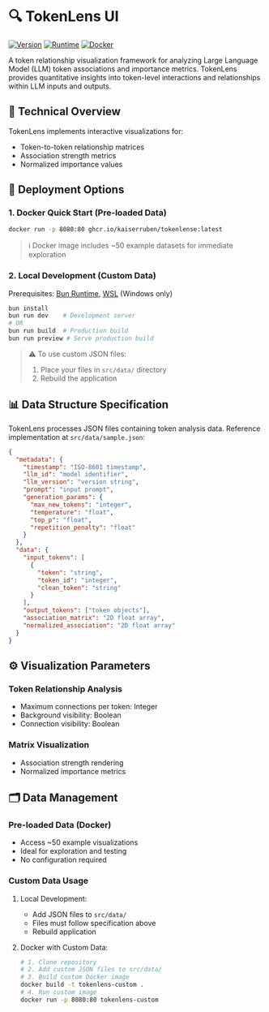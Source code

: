 # 🔍 TokenLens UI

[![Version](https://img.shields.io/badge/version-0.0.1-blue.svg)](https://github.com/kaiserruben/tokenlense)
[![Runtime](https://img.shields.io/badge/Runtime-Bun-black)](https://bun.sh)
[![Docker](https://img.shields.io/badge/Docker-Ready-2496ED?logo=docker)](https://www.docker.com/)

A token relationship visualization framework for analyzing Large Language Model (LLM) token associations and importance metrics. TokenLens provides quantitative insights into token-level interactions and relationships within LLM inputs and outputs.

## 🔧 Technical Overview

TokenLens implements interactive visualizations for:
- Token-to-token relationship matrices
- Association strength metrics
- Normalized importance values

## 🚀 Deployment Options

### 1. Docker Quick Start (Pre-loaded Data)
```bash
docker run -p 8080:80 ghcr.io/kaiserruben/tokenlense:latest
```
> ℹ️ Docker image includes ~50 example datasets for immediate exploration

### 2. Local Development (Custom Data)
Prerequisites: [Bun Runtime](https://bun.sh), [WSL](https://learn.microsoft.com/en-us/windows/wsl/install) (Windows only)

```bash
bun install
bun run dev    # Development server
# OR
bun run build  # Production build
bun run preview # Serve production build
```

> ⚠️ To use custom JSON files:
> 1. Place your files in `src/data/` directory
> 2. Rebuild the application

## 📊 Data Structure Specification

TokenLens processes JSON files containing token analysis data. Reference implementation at `src/data/sample.json`:

```json
{
  "metadata": {
    "timestamp": "ISO-8601 timestamp",
    "llm_id": "model identifier",
    "llm_version": "version string",
    "prompt": "input prompt",
    "generation_params": {
      "max_new_tokens": "integer",
      "temperature": "float",
      "top_p": "float",
      "repetition_penalty": "float"
    }
  },
  "data": {
    "input_tokens": [
      {
        "token": "string",
        "token_id": "integer",
        "clean_token": "string"
      }
    ],
    "output_tokens": ["token objects"],
    "association_matrix": "2D float array",
    "normalized_association": "2D float array"
  }
}
```

## ⚙️ Visualization Parameters

### Token Relationship Analysis
- Maximum connections per token: Integer
- Background visibility: Boolean
- Connection visibility: Boolean

### Matrix Visualization
- Association strength rendering
- Normalized importance metrics

## 🗂️ Data Management

### Pre-loaded Data (Docker)
- Access ~50 example visualizations
- Ideal for exploration and testing
- No configuration required

### Custom Data Usage
1. Local Development:
   - Add JSON files to `src/data/`
   - Files must follow specification above
   - Rebuild application

2. Docker with Custom Data:
   ```bash
   # 1. Clone repository
   # 2. Add custom JSON files to src/data/
   # 3. Build custom Docker image
   docker build -t tokenlens-custom .
   # 4. Run custom image
   docker run -p 8080:80 tokenlens-custom
   ```